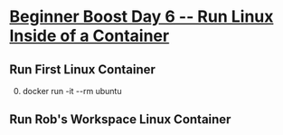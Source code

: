 # [Beginner Boost Day 6 -- Run Linux Inside of a Container](https://www.youtube.com/watch?v=_jJWOgZwBBs&list=PLrK9UeDMcQLre1yPasCnuKvWvyXKzmKhW&index=7)

## Run First Linux Container

0. docker run -it --rm ubuntu

## Run Rob's Workspace Linux Container

